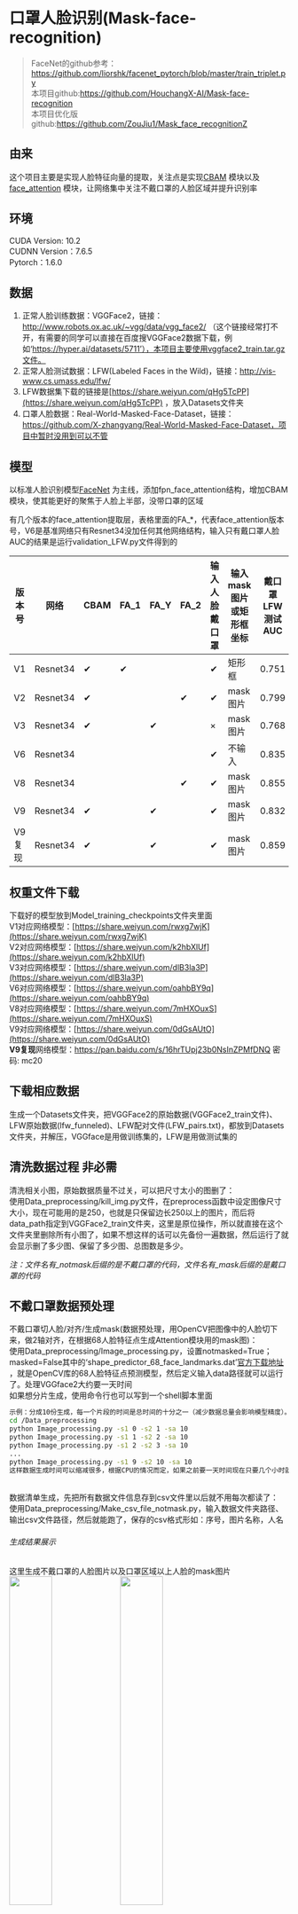 # 口罩人脸识别(Mask-face-recognition)

> FaceNet的github参考：https://github.com/liorshk/facenet_pytorch/blob/master/train_triplet.py <br>
> 本项目github:https://github.com/HouchangX-AI/Mask-face-recognition<br>
> 本项目优化版github:https://github.com/ZouJiu1/Mask_face_recognitionZ<br>

## 由来

这个项目主要是实现人脸特征向量的提取，关注点是实现[CBAM](https://arxiv.org/abs/1807.06521) 模块以及[face_attention](https://arxiv.org/abs/1711.07246) 模块，让网络集中关注不戴口罩的人脸区域并提升识别率<br>

## 环境

CUDA Version: 10.2<br>
CUDNN Version：7.6.5<br>
Pytorch：1.6.0<br>

## 数据

1. 正常人脸训练数据：VGGFace2，链接：http://www.robots.ox.ac.uk/~vgg/data/vgg_face2/ （这个链接经常打不开，有需要的同学可以直接在百度搜VGGFace2数据下载，例如‘https://hyper.ai/datasets/5711’），本项目主要使用vggface2_train.tar.gz文件。<br>
2. 正常人脸测试数据：LFW(Labeled Faces in the Wild)，链接：http://vis-www.cs.umass.edu/lfw/<br>
3. LFW数据集下载的链接是[https://share.weiyun.com/qHg5TcPP](https://share.weiyun.com/qHg5TcPP) ，放入Datasets文件夹<br>
4. 口罩人脸数据：Real-World-Masked-Face-Dataset，链接：https://github.com/X-zhangyang/Real-World-Masked-Face-Dataset，项目中暂时没用到可以不管<br>

## 模型

以标准人脸识别模型[FaceNet](https://arxiv.org/abs/1503.03832) 为主线，添加fpn_face_attention结构，增加CBAM模块，使其能更好的聚焦于人脸上半部，没带口罩的区域<br>

有几个版本的face_attention提取层，表格里面的FA_*，代表face_attention版本号，V6是基准网络只有Resnet34没加任何其他网络结构，输入只有戴口罩人脸<br>
AUC的结果是运行validation_LFW.py文件得到的

| 版本号 | 网络 | CBAM | FA_1 | FA_Y | FA_2 | 输入人脸戴口罩 | 输入mask图片或矩形框坐标 | 戴口罩LFW测试AUC | 不戴口罩LFW测试AUC |
| ------ | ------ | ------ | ------ | ------ | ------ | ------ | ------ | ------ | ------ |
| V1 | Resnet34 | ✔ | ✔ |  |  | ✔ | 矩形框 | 0.751 | 0.808 |
| V2 | Resnet34 | ✔ |  |  | ✔ | ✔ | mask图片 | 0.799 | 0.919|
| V3 | Resnet34 | ✔ |  | ✔ |  | × | mask图片 | 0.768 | 0.950 |
| V6 | Resnet34 |  |  |  |  | ✔ | 不输入 | 0.835 | 0.922 |
| V8 | Resnet34 |  |  |  | ✔ | ✔ | mask图片 | 0.855 | 0.926 |
| V9 | Resnet34 | ✔ |  | ✔ |  | ✔ | mask图片 | 0.832 | 0.918 |
| V9复现 | Resnet34 | ✔ |  | ✔ |  | ✔ | mask图片 | 0.859 | 0.915 |

## 权重文件下载
下载好的模型放到Model_training_checkpoints文件夹里面<br>
V1对应网络模型：[https://share.weiyun.com/rwxg7wjK](https://share.weiyun.com/rwxg7wjK) <br>
V2对应网络模型：[https://share.weiyun.com/k2hbXlUf](https://share.weiyun.com/k2hbXlUf) <br>
V3对应网络模型：[https://share.weiyun.com/dlB3la3P](https://share.weiyun.com/dlB3la3P) <br>
V6对应网络模型：[https://share.weiyun.com/oahbBY9q](https://share.weiyun.com/oahbBY9q) <br>
V8对应网络模型：[https://share.weiyun.com/7mHXOuxS](https://share.weiyun.com/7mHXOuxS) <br>
V9对应网络模型：[https://share.weiyun.com/0dGsAUtO](https://share.weiyun.com/0dGsAUtO) <br>
**V9复现**网络模型：https://pan.baidu.com/s/16hrTUpj23b0NsInZPMfDNQ  密码: mc20<br>

## 下载相应数据
生成一个Datasets文件夹，把VGGFace2的原始数据(VGGFace2_train文件)、LFW原始数据(lfw_funneled)、LFW配对文件(LFW_pairs.txt)，都放到Datasets文件夹，并解压，VGGface是用做训练集的，LFW是用做测试集的<br>

## 清洗数据过程 非必需
清洗相关小图，原始数据质量不过关，可以把尺寸太小的图删了：<br>
使用Data_preprocessing/kill_img.py文件，在preprocess函数中设定图像尺寸大小，现在可能用的是250，也就是只保留边长250以上的图片，而后将data_path指定到VGGFace2_train文件夹，这里是原位操作，所以就直接在这个文件夹里删除所有小图了，如果不想这样的话可以先备份一遍数据，然后运行了就会显示删了多少图、保留了多少图、总图数是多少。<br>

*注：文件名有_notmask后缀的是不戴口罩的代码，文件名有_mask后缀的是戴口罩的代码*

## 不戴口罩数据预处理
不戴口罩切人脸/对齐/生成mask(数据预处理，用OpenCV把图像中的人脸切下来，做2轴对齐，在根据68人脸特征点生成Attention模块用的mask图)：<br>
使用Data_preprocessing/Image_processing.py，设置notmasked=True；masked=False其中的‘shape_predictor_68_face_landmarks.dat’[官方下载地址](http://dlib.net/files/shape_predictor_68_face_landmarks.dat.bz2) ，就是OpenCV库的68人脸特征点预测模型，然后定义输入data路径就可以运行了。处理VGGface2大约要一天时间<br>
如果想分片生成，使用命令行也可以写到一个shell脚本里面
```bash
示例：分成10份生成，每一个片段的时间是总时间的十分之一（减少数据总量会影响模型精度）。
cd /Data_preprocessing 
python Image_processing.py -s1 0 -s2 1 -sa 10
python Image_processing.py -s1 1 -s2 2 -sa 10
python Image_processing.py -s1 2 -s2 3 -sa 10
...
python Image_processing.py -s1 9 -s2 10 -sa 10
这样数据生成时间可以缩减很多，根据CPU的情况而定，如果之前要一天时间现在只要几个小时就可以处理完
```
<br>
数据清单生成，先把所有数据文件信息存到csv文件里以后就不用每次都读了：   <br>
使用Data_preprocessing/Make_csv_file_notmask.py，输入数据文件夹路径、输出csv文件路径，然后就能跑了，保存的csv格式形如：序号，图片名称，人名<br>

###### 生成结果展示
这里生成不戴口罩的人脸图片以及口罩区域以上人脸的mask图片<br>
<img src="Datasets/vggface2_train_face_notmask/n009271/0001_02.jpg" width="39%" /> <img src="Datasets/vggface2_train_mask_notmask/n009271/0001_02.jpg" width="39%" />
<i></i>

### 戴口罩数据预处理
戴口罩切人脸/对齐/生成mask：<br>
使用Data_preprocessing/Image_processing.py，设置notmasked=False；masked=True，其中的‘shape_predictor_68_face_landmarks.dat’[官方下载地址](http://dlib.net/files/shape_predictor_68_face_landmarks.dat.bz2) ，就是OpenCV库的68人脸特征点预测模型，然后定义输入data路径就可以运行了。处理VGGface2大约要一天时间<br>
如果想加快生成速度，可以分片生成，仿照不戴口罩数据预处理<br>
<br>
数据清单生成，先把所有数据文件信息存到csv文件里以后就不用每次都读了：   <br>
使用Data_preprocessing/Make_csv_file_mask.py，输入数据文件夹路径、输出csv文件路径，然后就能跑了，保存的csv格式形：序号，图片名称，人名<br>

###### 生成结果展示
生成戴口罩人脸和口罩以上人脸矩形框(xmin,0,xmax,ymax)txt文件<br>
<img src="Datasets/vggface2_train_face_mask/n009271/0001_02.jpg" width="39%" /> <img src="Datasets/vggface2_train_mask_mask/n009271/1.jpg" width="39%" />
<i></i>

##### 设置notmasked=True；masked=True，则会同时生成带口罩的和不戴口罩的，V9模型需要这样设置，因为V9模型需要戴口罩人脸和以及口罩区域以上人脸的mask图片

### 配置文件理解
不戴口罩的修改config_notmask.py，戴口罩的修改config_mask.py文件 
```bash
model：18/34/50/101/152
num_train_triplets：这个是随机生成训练三元组的数量，10万就是10万个三元组共计30万张图
这些路径可以不需要修改，这里仅作为解释使用，路径已经配置好无需修改
train_triplets_path：这个是随机生成训练三元组的保存路径
test_pairs_paths：这个是随机生成测试三元组的保存路径
```
### 训练
训练最开始的时候会生成triplets图片对，生成的图片对会保存起来，以便之后使用
```bash
戴口罩V1运行: python train_maskV1.py
不戴口罩V3运行: python train_notmaskV3.py
戴口罩V9运行: python train_maskV9.py
```
### 训练以后验证模型效果
验证测试过程中会采用戴口罩的LFW数据和不戴口罩的LFW数据，会打印输出相应的AUC结果，其中evaluate_lfw函数中的参数pltshow，用来控制是否保存ROC曲线图,ROC曲线图保存在ROC_images文件夹里面<br>
模型是保存在Model_training_checkpoints文件夹里面，日志文件保存在logs文件夹里面

### ROC_AUC曲线图
左边的图片是使用不戴口罩的LFW测试图片，右边的图片是使用戴口罩的LFW测试图片
其中epoch后接的是epoch数，NOTMaskedLFW含义是不戴口罩的LFW测试集，MaskedLFW是戴口罩的LFW测试集，auc后接的是该测试集的auc结果
<img src="ROC_images/ROC_epoch_96_NOTMaskedLFW_auc0.952_V3.png" width="39%" /> <img src="ROC_images/ROC_epoch_96_MaskedLFW_auc0.747_V3.png" width="39%" />
<i></i>
<img src="ROC_images/ROC_epoch_19_NOTMaskedLFW_auc0.915_V9.png" width="39%" /> <img src="ROC_images/ROC_epoch_19_MaskedLFW_auc0.829_V9.png" width="39%" />
<i></i>
<img src="ROC_images/ROC_epoch_30_NOTMaskedLFW_auc0.815_V1.png" width="39%" /> <img src="ROC_images/ROC_epoch_30_MaskedLFW_auc0.758_V1.png" width="39%" />
<i></i>

### 两张图片对比向量距离以及特征图可视化
保存的特征图在Layer_show文件夹里面，保存的是img2_path这张图片的特征图，version控制网络版本V1、V3和V9，mask控制人脸是否戴口罩，<br>
戴口罩的特征图保存在Layer_show/mask里面，不戴口罩的特征图保存在Layer_show/notmask里面<br>
dis2.972_faceshow_V3.jpg代表欧氏距离是2.972，V3代表使用的是V3版网络和模型，图中右边的是img2_path对应的图片<br>
fpnP3_V1.jpg代表V1网络模型中的fpn层中的P3层的特征图可视化，例外的是V3.jpg，因为V3网络没有FPN层，所以只有最后一层的可视化图片
```bash 
$运行文件会输出人脸向量距离以及特征图可视化图片
python compare.py
```
### 同一个人特征图可视化结果
这一张图片是由两张图片拼成的，是compart.py的输入图片，保存的特征图是img2_path这张图片的，也就是右边的这张图片，这里给出带口罩的和不戴口罩的测试拼接图片<br> 
图片里面的文字，dis:*代表两张人脸的特征向量的欧氏距离，有lay标记的是输出特征图的人脸<br>
V9网络戴口罩测试的结果 &emsp;&emsp;&emsp;&emsp;&emsp;&emsp;&emsp;&emsp;&emsp;&emsp;&emsp; V9网络不戴口罩测试的结果<br>
<img src="Layer_show/mask/dis0.069_faceshow_V9.jpg" width="39%" /> <img src="Layer_show/notmask/dis0.067_faceshow_V9.jpg" width="39%" /><br>
<br>
戴口罩的测试图片通过V1网络FPN层的P5层特征图可视化mask/fpnP5_V2.jpg、以及通过V1网络FPN层的P6层特征图可视化mask/fpnP6_V2.jpg<br>
<img src="Layer_show/mask/fpnP5_V1.jpg" width="39%" /> <img src="Layer_show/notmask/fpnP6_V1.jpg" width="39%" /><br>
戴口罩的测试图片通过V3网络最后一层卷积层的特征图可视化结果mask/V3.jpg &emsp;&emsp; 戴口罩的测试图片通过V9网络最后一层卷积层的特征图可视化结果mask/V9.jpg<br>
<img src="Layer_show/mask/V3.jpg" width="39%" /> <img src="Layer_show/mask/V9.jpg" width="39%" />
<i></i>

不戴口罩的测试图片通过V1网络FPN层的P5层特征图可视化notmask/fpnP5_V2.jpg、以及通过V1网络FPN层的P6层特征图可视化notmask/fpnP6_V2.jpg，即使输入的图片没有戴口罩网络的注意力还是放在了口罩以外的人脸区域<br>
<img src="Layer_show/notmask/fpnP5_V1.jpg" width="39%" /> <img src="Layer_show/notmask/fpnP6_V1.jpg" width="39%" /><br>
不戴口罩的测试图片通过V3网络最后一层卷积层的特征图可视化结果mask/V3.jpg &emsp;&emsp; 不戴口罩的测试图片通过V9网络最后一层卷积层的特征图可视化结果mask/V9.jpg<br>
<img src="Layer_show/notmask/V3.jpg" width="39%" /> <img src="Layer_show/notmask/V9.jpg" width="39%" />
<i></i>

### V9网络不同人向量距离结果
运行compare.py文件，设置version='V9'，就可以得到比较结果，dis是特征向量的距离<br>
V9网络戴口罩测试的结果 &emsp;&emsp;&emsp;&emsp;&emsp;&emsp;&emsp;&emsp;&emsp;&emsp;&emsp; V9网络不戴口罩测试的结果<br>
<img src="Layer_show/mask/dis0.237_faceshow_V9.jpg" width="39%" /> <img src="Layer_show/notmask/dis0.267_faceshow_V9.jpg" width="39%" /><br>
<i></i>
<img src="Layer_show/mask/dis0.069_faceshow_V9.jpg" width="39%" />

### 使用LFW数据集验证测试集AUC结果
测试结果包含AUC、Accuray和最佳距离指标等，测试集相同但输入网络有两种图片呢，一种是戴口罩的LFW人脸图片，一种是不戴口罩的LFW人脸图片<br>

```python
python validation_LFW.py
```

```
License
~~~~~~~
`Free software: MIT license <https://github.com/shiheyingzhe/Mask_face_recognitionZ/LICENSE>`_
Citation: YangQiHong, ZouJiu. Mask_face_recognitionZ. Git code (2020). https://github.com/shiheyingzhe/Mask_face_recognitionZ
